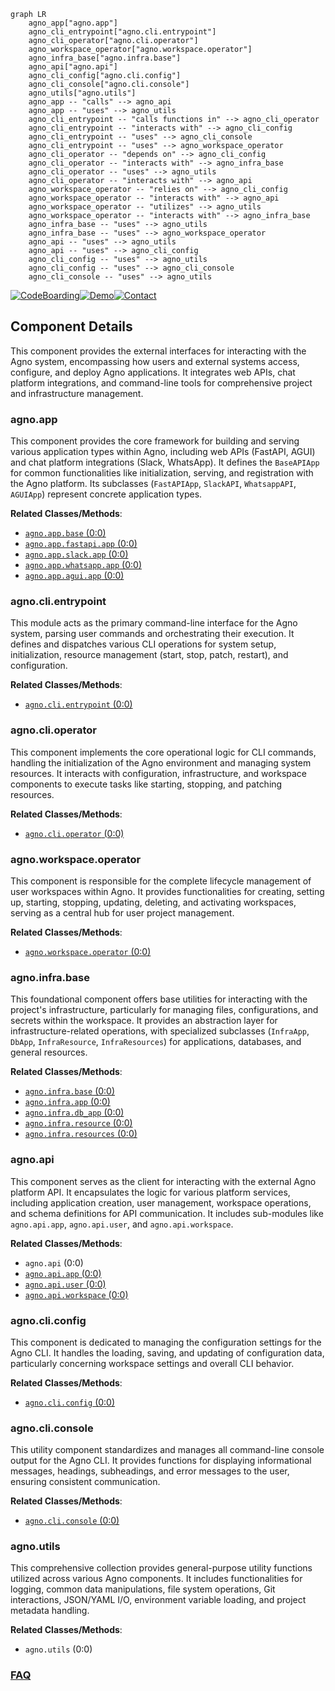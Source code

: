 ```mermaid
graph LR
    agno_app["agno.app"]
    agno_cli_entrypoint["agno.cli.entrypoint"]
    agno_cli_operator["agno.cli.operator"]
    agno_workspace_operator["agno.workspace.operator"]
    agno_infra_base["agno.infra.base"]
    agno_api["agno.api"]
    agno_cli_config["agno.cli.config"]
    agno_cli_console["agno.cli.console"]
    agno_utils["agno.utils"]
    agno_app -- "calls" --> agno_api
    agno_app -- "uses" --> agno_utils
    agno_cli_entrypoint -- "calls functions in" --> agno_cli_operator
    agno_cli_entrypoint -- "interacts with" --> agno_cli_config
    agno_cli_entrypoint -- "uses" --> agno_cli_console
    agno_cli_entrypoint -- "uses" --> agno_workspace_operator
    agno_cli_operator -- "depends on" --> agno_cli_config
    agno_cli_operator -- "interacts with" --> agno_infra_base
    agno_cli_operator -- "uses" --> agno_utils
    agno_cli_operator -- "interacts with" --> agno_api
    agno_workspace_operator -- "relies on" --> agno_cli_config
    agno_workspace_operator -- "interacts with" --> agno_api
    agno_workspace_operator -- "utilizes" --> agno_utils
    agno_workspace_operator -- "interacts with" --> agno_infra_base
    agno_infra_base -- "uses" --> agno_utils
    agno_infra_base -- "uses" --> agno_workspace_operator
    agno_api -- "uses" --> agno_utils
    agno_api -- "uses" --> agno_cli_config
    agno_cli_config -- "uses" --> agno_utils
    agno_cli_config -- "uses" --> agno_cli_console
    agno_cli_console -- "uses" --> agno_utils
```
[![CodeBoarding](https://img.shields.io/badge/Generated%20by-CodeBoarding-9cf?style=flat-square)](https://github.com/CodeBoarding/GeneratedOnBoardings)[![Demo](https://img.shields.io/badge/Try%20our-Demo-blue?style=flat-square)](https://www.codeboarding.org/demo)[![Contact](https://img.shields.io/badge/Contact%20us%20-%20contact@codeboarding.org-lightgrey?style=flat-square)](mailto:contact@codeboarding.org)

## Component Details

This component provides the external interfaces for interacting with the Agno system, encompassing how users and external systems access, configure, and deploy Agno applications. It integrates web APIs, chat platform integrations, and command-line tools for comprehensive project and infrastructure management.

### agno.app
This component provides the core framework for building and serving various application types within Agno, including web APIs (FastAPI, AGUI) and chat platform integrations (Slack, WhatsApp). It defines the `BaseAPIApp` for common functionalities like initialization, serving, and registration with the Agno platform. Its subclasses (`FastAPIApp`, `SlackAPI`, `WhatsappAPI`, `AGUIApp`) represent concrete application types.


**Related Classes/Methods**:

- <a href="https://github.com/agno-agi/agno/blob/master/libs/agno/agno/app/base.py#L0-L0" target="_blank" rel="noopener noreferrer">`agno.app.base` (0:0)</a>
- <a href="https://github.com/agno-agi/agno/blob/master/libs/agno/agno/app/fastapi/app.py#L0-L0" target="_blank" rel="noopener noreferrer">`agno.app.fastapi.app` (0:0)</a>
- <a href="https://github.com/agno-agi/agno/blob/master/libs/agno/agno/app/slack/app.py#L0-L0" target="_blank" rel="noopener noreferrer">`agno.app.slack.app` (0:0)</a>
- <a href="https://github.com/agno-agi/agno/blob/master/libs/agno/agno/app/whatsapp/app.py#L0-L0" target="_blank" rel="noopener noreferrer">`agno.app.whatsapp.app` (0:0)</a>
- <a href="https://github.com/agno-agi/agno/blob/master/libs/agno/agno/app/agui/app.py#L0-L0" target="_blank" rel="noopener noreferrer">`agno.app.agui.app` (0:0)</a>


### agno.cli.entrypoint
This module acts as the primary command-line interface for the Agno system, parsing user commands and orchestrating their execution. It defines and dispatches various CLI operations for system setup, initialization, resource management (start, stop, patch, restart), and configuration.


**Related Classes/Methods**:

- <a href="https://github.com/agno-agi/agno/blob/master/libs/agno/agno/cli/entrypoint.py#L0-L0" target="_blank" rel="noopener noreferrer">`agno.cli.entrypoint` (0:0)</a>


### agno.cli.operator
This component implements the core operational logic for CLI commands, handling the initialization of the Agno environment and managing system resources. It interacts with configuration, infrastructure, and workspace components to execute tasks like starting, stopping, and patching resources.


**Related Classes/Methods**:

- <a href="https://github.com/agno-agi/agno/blob/master/libs/agno/agno/cli/operator.py#L0-L0" target="_blank" rel="noopener noreferrer">`agno.cli.operator` (0:0)</a>


### agno.workspace.operator
This component is responsible for the complete lifecycle management of user workspaces within Agno. It provides functionalities for creating, setting up, starting, stopping, updating, deleting, and activating workspaces, serving as a central hub for user project management.


**Related Classes/Methods**:

- <a href="https://github.com/agno-agi/agno/blob/master/libs/agno/agno/workspace/operator.py#L0-L0" target="_blank" rel="noopener noreferrer">`agno.workspace.operator` (0:0)</a>


### agno.infra.base
This foundational component offers base utilities for interacting with the project's infrastructure, particularly for managing files, configurations, and secrets within the workspace. It provides an abstraction layer for infrastructure-related operations, with specialized subclasses (`InfraApp`, `DbApp`, `InfraResource`, `InfraResources`) for applications, databases, and general resources.


**Related Classes/Methods**:

- <a href="https://github.com/agno-agi/agno/blob/master/libs/agno/agno/infra/base.py#L0-L0" target="_blank" rel="noopener noreferrer">`agno.infra.base` (0:0)</a>
- <a href="https://github.com/agno-agi/agno/blob/master/libs/agno/agno/infra/app.py#L0-L0" target="_blank" rel="noopener noreferrer">`agno.infra.app` (0:0)</a>
- <a href="https://github.com/agno-agi/agno/blob/master/libs/agno/agno/infra/db_app.py#L0-L0" target="_blank" rel="noopener noreferrer">`agno.infra.db_app` (0:0)</a>
- <a href="https://github.com/agno-agi/agno/blob/master/libs/agno/agno/infra/resource.py#L0-L0" target="_blank" rel="noopener noreferrer">`agno.infra.resource` (0:0)</a>
- <a href="https://github.com/agno-agi/agno/blob/master/libs/agno/agno/infra/resources.py#L0-L0" target="_blank" rel="noopener noreferrer">`agno.infra.resources` (0:0)</a>


### agno.api
This component serves as the client for interacting with the external Agno platform API. It encapsulates the logic for various platform services, including application creation, user management, workspace operations, and schema definitions for API communication. It includes sub-modules like `agno.api.app`, `agno.api.user`, and `agno.api.workspace`.


**Related Classes/Methods**:

- `agno.api` (0:0)
- <a href="https://github.com/agno-agi/agno/blob/master/libs/agno/agno/api/app.py#L0-L0" target="_blank" rel="noopener noreferrer">`agno.api.app` (0:0)</a>
- <a href="https://github.com/agno-agi/agno/blob/master/libs/agno/agno/api/user.py#L0-L0" target="_blank" rel="noopener noreferrer">`agno.api.user` (0:0)</a>
- <a href="https://github.com/agno-agi/agno/blob/master/libs/agno/agno/api/workspace.py#L0-L0" target="_blank" rel="noopener noreferrer">`agno.api.workspace` (0:0)</a>


### agno.cli.config
This component is dedicated to managing the configuration settings for the Agno CLI. It handles the loading, saving, and updating of configuration data, particularly concerning workspace settings and overall CLI behavior.


**Related Classes/Methods**:

- <a href="https://github.com/agno-agi/agno/blob/master/libs/agno/agno/cli/config.py#L0-L0" target="_blank" rel="noopener noreferrer">`agno.cli.config` (0:0)</a>


### agno.cli.console
This utility component standardizes and manages all command-line console output for the Agno CLI. It provides functions for displaying informational messages, headings, subheadings, and error messages to the user, ensuring consistent communication.


**Related Classes/Methods**:

- <a href="https://github.com/agno-agi/agno/blob/master/libs/agno/agno/cli/console.py#L0-L0" target="_blank" rel="noopener noreferrer">`agno.cli.console` (0:0)</a>


### agno.utils
This comprehensive collection provides general-purpose utility functions utilized across various Agno components. It includes functionalities for logging, common data manipulations, file system operations, Git interactions, JSON/YAML I/O, environment variable loading, and project metadata handling.


**Related Classes/Methods**:

- `agno.utils` (0:0)




### [FAQ](https://github.com/CodeBoarding/GeneratedOnBoardings/tree/main?tab=readme-ov-file#faq)